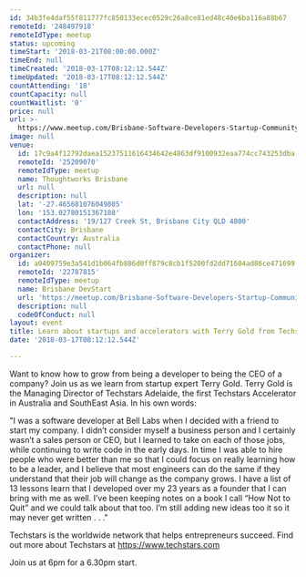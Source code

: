 ```yaml
---
id: 34b3fe4daf55f811777fc850133ecec0529c26a8ce81ed48c40e6ba116a88b67
remoteId: '248497918'
remoteIdType: meetup
status: upcoming
timeStart: '2018-03-21T08:00:00.000Z'
timeEnd: null
timeCreated: '2018-03-17T08:12:12.544Z'
timeUpdated: '2018-03-17T08:12:12.544Z'
countAttending: '18'
countCapacity: null
countWaitlist: '0'
price: null
url: >-
  https://www.meetup.com/Brisbane-Software-Developers-Startup-Community/events/248497918/
image: null
venue:
  id: 17c9a4f12792daea15237511616434642e4863df9100932eaa774cc743253dba
  remoteId: '25209070'
  remoteIdType: meetup
  name: Thoughtworks Brisbane
  url: null
  description: null
  lat: '-27.465681076049805'
  lon: '153.02780151367188'
  contactAddress: '19/127 Creek St, Brisbane City QLD 4000'
  contactCity: Brisbane
  contactCountry: Australia
  contactPhone: null
organizer:
  id: a0409759e3a541d1b064fb886d0ff879c8cb1f5200fd2dd71604ad86ce471699
  remoteId: '22787815'
  remoteIdType: meetup
  name: Brisbane DevStart
  url: 'https://meetup.com/Brisbane-Software-Developers-Startup-Community'
  description: null
  codeOfConduct: null
layout: event
title: Learn about startups and accelerators with Terry Gold from Techstars
date: '2018-03-17T08:12:12.544Z'

---
```

<p>Want to know how to grow from being a developer to being the CEO of a company? Join us as we learn from startup expert Terry Gold. Terry Gold is the Managing Director of Techstars Adelaide, the first Techstars Accelerator in Australia and SouthEast Asia. In his own words:</p> <p>"I was a software developer at Bell Labs when I decided with a friend to start my company. I didn’t consider myself a business person and I certainly wasn’t a sales person or CEO, but I learned to take on each of those jobs, while continuing to write code in the early days. In time I was able to hire people who were better than me so that I could focus on really learning how to be a leader, and I believe that most engineers can do the same if they understand that their job will change as the company grows. I have a list of 13 lessons learn that I developed over my 23 years as a founder that I can bring with me as well. I’ve been keeping notes on a book I call “How Not to Quit” and we could talk about that too. I’m still adding new ideas too it so it may never get written . . ."</p> <p>Techstars is the worldwide network that helps entrepreneurs succeed. Find out more about Techstars at <a href="https://www.techstars.com" class="linkified">https://www.techstars.com</a></p> <p>Join us at 6pm for a 6.30pm start.</p>

